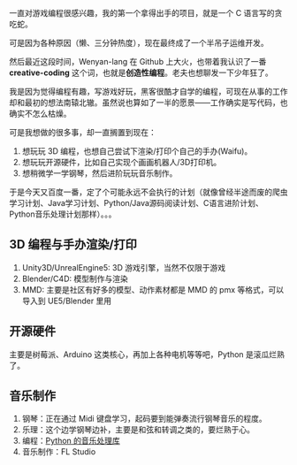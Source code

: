 一直对游戏编程很感兴趣，我的第一个拿得出手的项目，就是一个 C 语言写的贪吃蛇。

可是因为各种原因（懒、三分钟热度），现在最终成了一个半吊子运维开发。

然后最近这段时间，Wenyan-lang 在 Github 上大火，也带着我认识了一番 **creative-coding** 这个词，也就是**创造性编程**。老夫也想聊发一下少年狂了。

我是因为觉得编程有趣，写游戏好玩，黑客很酷才自学的编程，可现在从事的工作却和最初的想法南辕北辙。虽然说也算如了一半的愿景——工作确实是写代码，也确实不怎么枯燥。

可是我想做的很多事，却一直搁置到现在：

1. 想玩玩 3D 编程，也想自己尝试下渲染/打印个自己的手办(Waifu)。
1. 想玩玩开源硬件，比如自己实现个画画机器人/3D打印机。
1. 想稍微学一学钢琴，然后进阶玩玩音乐制作。

于是今天又百度一番，定了个可能永远不会执行的计划（就像曾经半途而废的爬虫学习计划、Java学习计划、Python/Java源码阅读计划、C语言进阶计划、Python音乐处理计划那样）。。。

## 3D 编程与手办渲染/打印

1. Unity3D/UnrealEngine5: 3D 游戏引擎，当然不仅限于游戏
1. Blender/C4D: 模型制作与渲染
1. MMD: 主要是社区有好多的模型、动作素材都是 MMD 的 pmx 等格式，可以导入到 UE5/Blender 里用

## 开源硬件

主要是树莓派、Arduino 这类核心，再加上各种电机等等吧，Python 是滚瓜烂熟了。

## 音乐制作

1. 钢琴：正在通过 Midi 键盘学习，起码要到能弹奏流行钢琴音乐的程度。
1. 乐理：这个边学钢琴边补，主要是和弦和转调之类的，要烂熟于心。
1. 编程：[Python 的音乐处理库](https://www.cnblogs.com/kirito-c/p/9088038.html)
1. 音乐制作：FL Studio